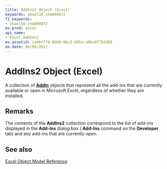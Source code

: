 ```yaml
---
title: AddIns2 Object (Excel)
keywords: vbaxl10.chm866072
f1_keywords:
- vbaxl10.chm866072
ms.prod: excel
api_name:
- Excel.AddIns2
ms.assetid: ca4bff78-8ddb-6bc3-b95a-a06a9f75dd88
ms.date: 06/08/2017
---
```



# AddIns2 Object (Excel)

A collection of  **[AddIn](Excel.AddIn.md)** objects that represent all the add-ins that are currently available or open in Microsoft Excel, regardless of whether they are installed.


## Remarks

The contents of the  **AddIns2** collection correspond to the list of add-ins displayed in the **Add-Ins** dialog box ( **Add-Ins** command on the **Developer** tab) and any add-ins that are currently open.


## See also


[Excel Object Model Reference](./overview/Excelobject-model.md)


